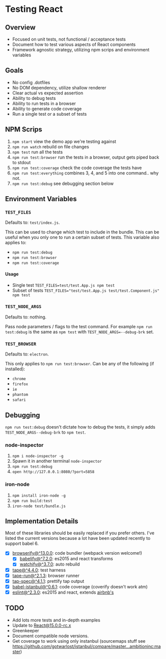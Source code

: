 # Testing React

## Overview

- Focused on unit tests, not functional / acceptance tests
- Document how to test various aspects of React components
- Framework agnostic strategy, utilizing npm scrips and environment variables

## Goals

- No config .dotfiles
- No DOM dependency, utilize shallow renderer
- Clear actual vs expected assertion
- Ability to debug tests
- Ability to run tests in a browser
- Ability to generate code coverage
- Run a single test or a subset of tests

## NPM Scrips

1. `npm start` view the demo app we're testing against
2. `npm run watch` rebuild on file changes
3. `npm test` run all the tests
4. `npm run test:browser` run the tests in a browser, output gets piped back to stdout
5. `npm run test:coverage` check the code coverage the tests have
6. `npm run test:everything` combines 3, 4, and 5 into one command.. why not.
7. `npm run test:debug` see debugging section below

## Environment Variables

### `TEST_FILES`

Defaults to: `test/index.js`.

This can be used to change which test to include in the bundle. This can be useful when you only one to run a certain subset of tests. This variable also applies to:

- `npm run test:debug`
- `npm run test:browser`
- `npm run test:coverage`

#### Usage

- Single test `TEST_FILES=test/test.App.js npm test`
- Subset of tests `TEST_FILES="test/test.App.js test/test.Component.js" npm test`

### `TEST_NODE_ARGS`

Defaults to: nothing.

Pass node parameters / flags to the test command. For example `npm run test:debug` is the same as `npm test` with `TEST_NODE_ARGS=--debug-brk` set.

### `TEST_BROWSER`

Defaults to: `electron`.

This only applies to `npm run test:browser`. Can be any of the following (if installed):

- `chrome`
- `firefox`
- `ie`
- `phantom`
- `safari`

## Debugging

`npm run test:debug` doesn't dictate how to debug the tests, it simply adds `TEST_NODE_ARGS--debug-brk` to `npm test`.

### node-inspector

1. `npm i node-inspector -g`
2. Spawn it in another terminal `node-inspector`
3. `npm run test:debug`
4. `open http://127.0.0.1:8080/?port=5858`

### iron-node

1. `npm install iron-node -g`
2. `npm run build:test`
3. `iron-node test/bundle.js`

## Implementation Details

Most of these libraries should be easily replaced if you prefer others. I've listed the current versions because a lot have been updated recently to support babel 6.

- [x] [browserify@^13.0.0](https://www.npmjs.com/package/browserify): code bundler (webpack version welcome!)
  - [x] [babelify@^7.2.0](https://www.npmjs.com/package/babelify): es2015 and react transforms
  - [x] [watchify@^3.7.0](https://www.npmjs.com/package/watchify): auto rebuild
- [x] [tape@^4.4.0](https://www.npmjs.com/package/tape): test harness
- [x] [tape-run@^2.1.3](https://www.npmjs.com/package/tape-run): browser runner
- [x] [tap-spec@^4.1.1](https://www.npmjs.com/package/tap-spec): prettify tap output
- [x] [babel-istanbul@^0.6.1](https://www.npmjs.com/package/babel-istanbul): code coverage (coverify doesn't work atm)
- [x] [eslint@^2.3.0](https://www.npmjs.com/package/eslint): es2015 and react, extends [airbnb's](https://www.npmjs.com/package/eslint-config-airbnb)

## TODO

- Add lots more tests and in-depth examples
- Update to React@15.0.0-rc.x
- Greenkeeper
- Document compatible node versions.
- Get coverage to work using only instanbul (sourcemaps stuff see https://github.com/gotwarlost/istanbul/compare/master...ambitioninc:master)
